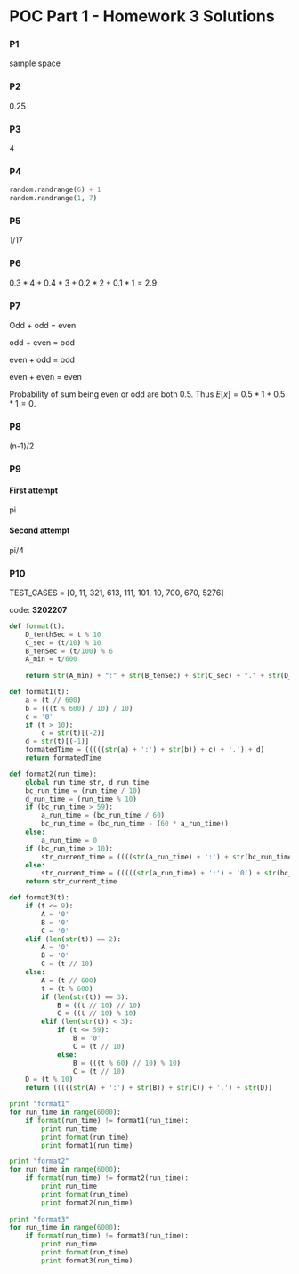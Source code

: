 # POC Part 1 - Homework 3 Solutions

### P1
sample space

### P2

0.25

### P3

4

### P4

```python
random.randrange(6) + 1
random.randrange(1, 7)
```

### P5

1/17

### P6

$0.3*4 + 0.4*3 + 0.2*2 + 0.1*1 = 2.9$

### P7

Odd + odd = even

odd + even = odd

even + odd = odd

even + even = even

Probability of sum being even or odd are both 0.5. Thus $E[x] = 0.5*1 + 0.5*1 = 0$.

### P8

(n-1)/2

### P9

#### First attempt

pi

#### Second attempt

pi/4

### P10

TEST_CASES = [0, 11, 321, 613, 111, 101, 10, 700, 670, 5276]

code: **3202207**

```python
def format(t):
    D_tenthSec = t % 10
    C_sec = (t/10) % 10
    B_tenSec = (t/100) % 6
    A_min = t/600
    
    return str(A_min) + ":" + str(B_tenSec) + str(C_sec) + "." + str(D_tenthSec)

def format1(t):
    a = (t // 600)
    b = (((t % 600) / 10) / 10)
    c = '0'
    if (t > 10):
        c = str(t)[(-2)]
    d = str(t)[(-1)]
    formatedTime = (((((str(a) + ':') + str(b)) + c) + '.') + d)
    return formatedTime

def format2(run_time):
    global run_time_str, d_run_time
    bc_run_time = (run_time / 10)
    d_run_time = (run_time % 10)
    if (bc_run_time > 59):
        a_run_time = (bc_run_time / 60)
        bc_run_time = (bc_run_time - (60 * a_run_time))
    else:
        a_run_time = 0
    if (bc_run_time > 10):
        str_current_time = ((((str(a_run_time) + ':') + str(bc_run_time)) + '.') + str(d_run_time))
    else:
        str_current_time = (((((str(a_run_time) + ':') + '0') + str(bc_run_time)) + '.') + str(d_run_time))
    return str_current_time

def format3(t):
    if (t <= 9):
        A = '0'
        B = '0'
        C = '0'
    elif (len(str(t)) == 2):
        A = '0'
        B = '0'
        C = (t // 10)
    else:
        A = (t // 600)
        t = (t % 600)
        if (len(str(t)) == 3):
            B = ((t // 10) // 10)
            C = ((t // 10) % 10)
        elif (len(str(t)) < 3):
            if (t <= 59):
                B = '0'
                C = (t // 10)
            else:
                B = (((t % 60) // 10) % 10)
                C = (t // 10)
    D = (t % 10)
    return (((((str(A) + ':') + str(B)) + str(C)) + '.') + str(D))

print "format1"
for run_time in range(6000):
    if format(run_time) != format1(run_time):
        print run_time
        print format(run_time)
        print format1(run_time)

print "format2"
for run_time in range(6000):
    if format(run_time) != format2(run_time):
        print run_time
        print format(run_time)
        print format2(run_time)
        
print "format3"
for run_time in range(6000):
    if format(run_time) != format3(run_time):
        print run_time
        print format(run_time)
        print format3(run_time)
```











